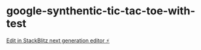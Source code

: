 # google-synthentic-tic-tac-toe-with-test

[Edit in StackBlitz next generation editor ⚡️](https://stackblitz.com/~/github.com/odeyemi-increase-ayobami/google-synthentic-tic-tac-toe-with-test)